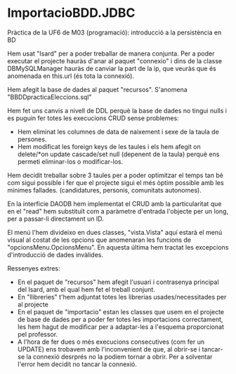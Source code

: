 # ImportacioBDD.JDBC
Pràctica de la UF6 de M03 (programació): introducció a la persistència en BD

Hem usat "Isard" per a poder treballar de manera conjunta. Per a poder executar el projecte hauràs d'anar al paquet "connexio" i dins de la classe DBMySQLManager hauràs de canviar la part de la ip, que veuràs que és anomenada en this.url (és tota la connexió).

Hem afegit la base de dades al paquet "recursos". S'anomena "BBDDpracticaEleccions.sql"

Hem fet uns canvis a nivell de DDL perquè la base de dades no tingui nulls i es puguin fer totes les execucions CRUD sense problemes:
- Hem eliminat les columnes de data de naixement i sexe de la taula de persones.
- Hem modificat les foreign keys de les taules i els hem afegit on delete/*on update cascade/set null (depenent de la taula) perquè ens permeti eliminar-los o modificar-los.

Hem decidit treballar sobre 3 taules per a poder optimitzar el temps tan bé com sigui possible i fer que el projecte sigui el més òptim possible amb les mínimes fallades. (candidatures, personis, comunitats autonomes).

En la interficie DAODB hem implementat el CRUD amb la particularitat que en el "read" hem substituït com a paràmetre d'entrada l'objecte per un long, per a passar-li directament un ID.

El menú l'hem divideixo en dues classes, "vista.Vista" aquí estarà el menú visual al costat de les opcions que anomenaran les funcions de "opcionsMenu.OpcionsMenu". En aquesta última hem tractat les excepcions d'introducció de dades invàlides.



Ressenyes extres:
- En el paquet de "recursos" hem afegit l'usuari i contrasenya principal del Isard, amb el qual hem fet el treball conjunt.
- En "llibreries" t'hem adjuntat totes les librerias usades/necessitades per al projecte
- En el paquet de "importacio" estan les classes que usem en el projecte de base de dades per a poder fer totes les importacions correctament, les hem hagut de modificar per a adaptar-les a l'esquema proporcionat pel professor.
- A l'hora de fer dues o més execucions consecutives (com fer un UPDATE) ens trobavem amb l'inconvenient de que, al obrir-se i tancar-se la connexió desrprés no la podiem tornar a obrir. Per a solventar l'error hem decidit no tancar la connexió.
